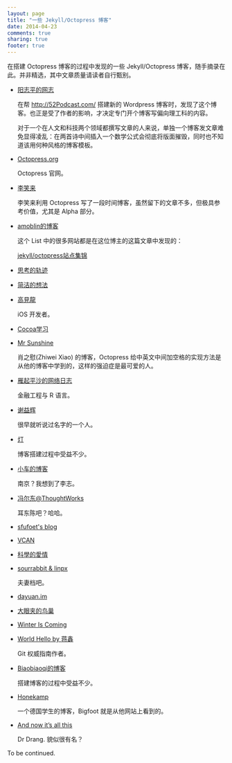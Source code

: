 ```yaml
---
layout: page
title: "一些 Jekyll/Octopress 博客"
date: 2014-04-23
comments: true
sharing: true
footer: true
---
```

在搭建 Octopress 博客的过程中发现的一些 Jekyll/Octopress 博客，随手摘录在此。并非精选，其中文章质量请读者自行甄别。

* [阳志平的网志](http://www.yangzhiping.com/)
	
	在帮 <http://52Podcast.com/> 搭建新的 Wordpress 博客时，发现了这个博客。也正是受了作者的影响，才决定专门开个博客写偏向理工科的内容。
	
	对于一个在人文和科技两个领域都撰写文章的人来说，单独一个博客发文章难免显得凌乱：在两首诗中间插入一个数学公式会彻底将版面摧毁，同时也不知道该用何种风格的博客模板。
	
* [Octopress.org](http://Octopress.org/)
	
	Octopress 官网。
	
* [李笑来](http://xiaolai.github.io)
	
	李笑来利用 Octopress 写了一段时间博客，虽然留下的文章不多，但极具参考价值，尤其是 Alpha 部分。
	
* [amoblin的博客](http://amoblin.marboo.biz)
	
	这个 List 中的很多网站都是在这位博主的这篇文章中发现的：
	
	[jekyll/octopress站点集锦](http://amoblin.marboo.biz/2012/08/27/beautiful-Octopress-sites.html)
	
* [思考的轨迹](http://shanewfx.github.io)

* [简洁的想法](http://blog.neten.de)

* [高見龍](http://blog.eddie.com.tw)
	
	iOS 开发者。

* [Cocoa学习](http://cocoa.venj.me)

* [Mr Sunshine](http://xoyo.name)
	
	肖之慰(Zhiwei Xiao) 的博客，Octopress 给中英文中间加空格的实现方法是从他的博客中学到的，这样的强迫症是最可爱的人。
	
* [雁起平沙的网络日志](http://yanping.me/cn/)
	
	金融工程与 R 语言。
	
* [谢益辉](http://yihui.name/cn/)
	
	很早就听说过名字的一个人。
	
* [灯](http://imwuyu.me/talk-about)
	
	博客搭建过程中受益不少。
	
* [小车的博客](http://www.xiaoche.me)
	
	南京？我想到了李志。
	
* [冯尔东@ThoughtWorks](http://fedcuit.github.io)
	
	耳东陈吧？哈哈。
	
* [sfufoet's blog](http://sfufoet.github.io)

* [VCAN](http://blog.visioncan.com)

* [科學的愛情](http://gibuloto.logdown.com)

* [sourrabbit & linpx](http://colors4.us)

	夫妻档吧。
	
* [dayuan.im](http://dayuan.im)

* [大眼夹的鸟巢](http://blog.dayanjia.com)

* [Winter Is Coming](http://blog.fangjian.me)

* [World Hello by 蒋鑫](http://www.worldhello.net)
	
	Git 权威指南作者。
	
* [Biaobiaoqi的博客](http://biaobiaoqi.me)
	
	搭建博客的过程中受益不少。
	
* [Honekamp](http://blog.honekamp.net)

	一个德国学生的博客，Bigfoot 就是从他网站上看到的。
	
* [And now it’s all this](http://www.leancrew.com/all-this/)

	Dr Drang. 貌似很有名？
	
To be continued.